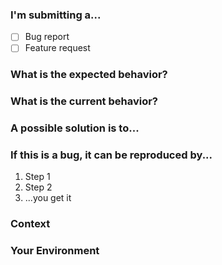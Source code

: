 ### I'm submitting a...

- [ ] Bug report
- [ ] Feature request

### What is the expected behavior?

<!-- If you're describing a bug, tell us what should happen -->
<!-- If you're suggesting a change/improvement, tell us how it should work -->

### What is the current behavior?

<!-- If describing a bug, tell us what happens instead of the expected behavior -->
<!-- If suggesting a change/improvement, explain the difference from current behavior -->

### A possible solution is to...

<!-- Not obligatory, but suggest a fix/reason for the bug, -->
<!-- or ideas how to implement the addition or change -->

### If this is a bug, it can be reproduced by...

<!-- Provide a link to a live example, or an unambiguous set of steps to -->
<!-- reproduce this bug. Include code to reproduce, if relevant -->

1. Step 1
2. Step 2
3. ...you get it

### Context

<!-- How has this issue affected you? What are you trying to accomplish? -->
<!-- Providing context helps us come up with a solution that is most useful in the real world -->

### Your Environment

<!-- Include as many relevant details about the environment you experienced the bug in. For example: -->
<!--
    - Version used:
    - Browser Name and version:
    - Operating System and version (desktop or mobile):
    - Link to your project:
-->
